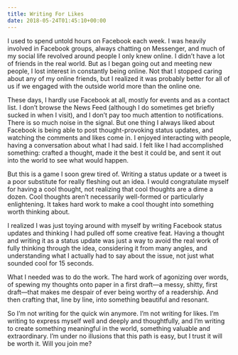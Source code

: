 ```yaml
---
title: Writing For Likes
date: 2018-05-24T01:45:10+00:00
---
```

I used to spend untold hours on Facebook each week. I was heavily involved in Facebook groups, always chatting on Messenger, and much of my social life revolved around people I only knew online. I didn&#8217;t have a lot of friends in the real world. But as I began going out and meeting new people, I lost interest in constantly being online. Not that I stopped caring about any of my online friends, but I realized it was probably better for all of us if we engaged with the outside world more than the online one.

These days, I hardly use Facebook at all, mostly for events and as a contact list. I don&#8217;t browse the News Feed (although I do sometimes get briefly sucked in when I visit), and I don&#8217;t pay too much attention to notifications. There is so much noise in the signal. But one thing I always liked about Facebook is being able to post thought-provoking status updates, and watching the comments and likes come in. I enjoyed interacting with people, having a conversation about what I had said. I felt like I had accomplished something: crafted a thought, made it the best it could be, and sent it out into the world to see what would happen.

But this is a game I soon grew tired of. Writing a status update or a tweet is a poor substitute for really fleshing out an idea. I would congratulate myself for having a cool thought, not realizing that cool thoughts are a dime a dozen. Cool thoughts aren&#8217;t necessarily well-formed or particularly enlightening. It takes hard work to make a cool thought into something worth thinking about.

I realized I was just toying around with myself by writing Facebook status updates and thinking I had pulled off some creative feat. Having a thought and writing it as a status update was just a way to avoid the real work of fully thinking through the idea, considering it from many angles, and understanding what I actually had to say about the issue, not just what sounded cool for 15 seconds.

What I needed was to do the work. The hard work of agonizing over words, of spewing my thoughts onto paper in a first draft—a messy, shitty, first draft—that makes me despair of ever being worthy of a readership. And then crafting that, line by line, into something beautiful and resonant.

So I&#8217;m not writing for the quick win anymore. I&#8217;m not writing for likes. I&#8217;m writing to express myself well and deeply and thoughtfully, and I&#8217;m writing to create something meaningful in the world, something valuable and extraordinary. I&#8217;m under no illusions that this path is easy, but I trust it will be worth it. Will you join me?
